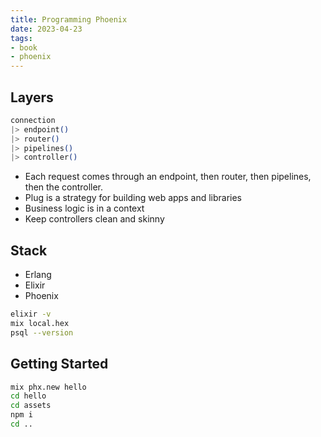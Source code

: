```yaml
---
title: Programming Phoenix
date: 2023-04-23
tags:
- book
- phoenix
---
```


## Layers

```elixir
connection
|> endpoint()
|> router()
|> pipelines()
|> controller()
```

- Each request comes through an endpoint, then router, then pipelines, then the controller.
- Plug is a strategy for building web apps and libraries
- Business logic is in a context
- Keep controllers clean and skinny

## Stack

- Erlang
- Elixir
- Phoenix

```bash
elixir -v
mix local.hex
psql --version
```

## Getting Started

```bash
mix phx.new hello
cd hello
cd assets
npm i
cd ..

```
